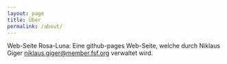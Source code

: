 ```yaml
---
layout: page
title: Über
permalink: /about/
---
```


Web-Seite Rosa-Luna: Eine github-pages Web-Seite, welche durch Niklaus Giger <niklaus.giger@member.fsf.org> verwaltet wird.